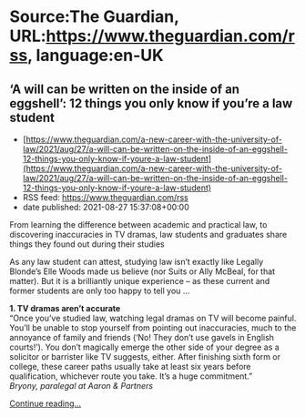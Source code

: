 # Source:The Guardian, URL:https://www.theguardian.com/rss, language:en-UK

## ‘A will can be written on the inside of an eggshell’: 12 things you only know if you’re a law student
 - [https://www.theguardian.com/a-new-career-with-the-university-of-law/2021/aug/27/a-will-can-be-written-on-the-inside-of-an-eggshell-12-things-you-only-know-if-youre-a-law-student](https://www.theguardian.com/a-new-career-with-the-university-of-law/2021/aug/27/a-will-can-be-written-on-the-inside-of-an-eggshell-12-things-you-only-know-if-youre-a-law-student)
 - RSS feed: https://www.theguardian.com/rss
 - date published: 2021-08-27 15:37:08+00:00

<p>From learning the difference between academic and practical law, to discovering inaccuracies in TV dramas, law students and graduates share things they found out during their studies</p><p>As any law student can attest, studying law isn’t exactly like Legally Blonde’s Elle Woods made us believe (nor Suits or Ally McBeal, for that matter). But it is a brilliantly unique experience – as these current and former students are only too happy to tell you …</p><p><strong>1. TV dramas aren’t accurate<br /></strong>“Once you’ve studied law, watching legal dramas on TV will become painful. You’ll be unable to stop yourself from pointing out inaccuracies, much to the annoyance of family and friends (‘No! They don’t use gavels in English courts!’). You don’t magically emerge the other side of your degree as a solicitor or barrister like TV suggests, either. After finishing sixth form or college, these career paths usually take at least six years before qualification, whichever route you take. It’s a huge commitment.”<br /><em>Bryony, paralegal at Aaron &amp; Partners</em></p> <a href="https://www.theguardian.com/a-new-career-with-the-university-of-law/2021/aug/27/a-will-can-be-written-on-the-inside-of-an-eggshell-12-things-you-only-know-if-youre-a-law-student">Continue reading...</a>

